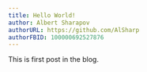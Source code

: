 ```yaml
---
title: Hello World!
author: Albert Sharapov
authorURL: https://github.com/AlSharp
authorFBID: 100000692527876
---
```


This is first post in the blog.
